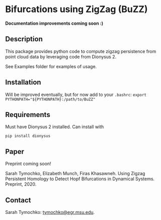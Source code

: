 # Bifurcations using ZigZag (BuZZ)

**Documentation improvements coming soon :)**

## Description

This package provides python code to compute zigzag persistence from point cloud data by leveraging code from Dionysus 2.

See Examples folder for examples of usage.

## Installation

Will be improved eventually, but for now add to your ``.bashrc``:
```export PYTHONPATH="${PYTHONPATH}:/path/to/BuZZ"```

## Requirements

Must have Dionysus 2 installed. Can install with

```pip install dionysus```


## Paper

Preprint coming soon!

Sarah Tymochko, Elizabeth Munch, Firas Khasawneh. Using Zigzag Persistent Homology to Detect Hopf Bifurcations in Dynamical Systems. Preprint, 2020.


## Contact

Sarah Tymochko: [tymochko@egr.msu.edu](mailto:tymochko@egr.msu.edu).
